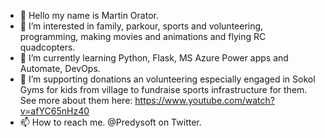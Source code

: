 - 👋 Hello my name is Martin Orator.
- 👀 I’m interested in family, parkour, sports and volunteering, programming, making movies and animations and flying RC quadcopters.
- 🌱 I’m currently learning Python, Flask, MS Azure Power apps and Automate, DevOps.
- 💞️ I’m supporting donations an volunteering especially engaged in Sokol Gyms for kids from village to fundraise sports infrastructure for them. See more about them here: https://www.youtube.com/watch?v=afYC65nHz40
- 📫 How to reach me. @Predysoft on Twitter.

<!---
PredySoft/PredySoft is a ✨ special ✨ repository because its `README.md` (this file) appears on your GitHub profile.
You can click the Preview link to take a look at your changes.
--->
